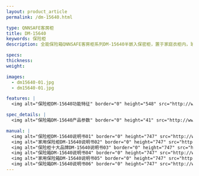 ```yaml
---
layout: product_article
permalink: /dm-15640.html

type: QNNSAFE客房柜
title: DM-15640
keywords: 保险柜
description: 全能保险箱QNNSAFE客房柜系列DM-15640半嵌入保密柜，置于家庭衣柜内，玻璃面板，外观时尚高档，进口马达驱动，自动弹出开启。

specs: 
thickness: 
weight: 

images:
  - dm15640-01.jpg
  - dm15640-01.jpg

features: |
  <img alt="保险柜DM-15640功能特征" border="0" height="548" src="http://www.qnn.com.cn/image-pro/dm15640-gn.jpg" width="530" />

spec_details: |
  <img alt="保险箱DM-15640产品参数" border="0" height="41" src="http://www.qnn.com.cn/image-pro/dm15640-cpcs.jpg" width="538" />

manual: |
  <img alt="保险柜DM-15640说明书01" border="0" height="747" src="http://www.qnn.com.cn/image-pro/dm-sm01.jpg" width="528" />  
  <img alt="家用保险柜DM-15640说明书02" border="0" height="747" src="http://www.qnn.com.cn/image-pro/dm-sm02.jpg" width="528" />  
  <img alt="保险柜十大品牌DM-15640说明书03" border="0" height="747" src="http://www.qnn.com.cn/image-pro/dm-sm03.jpg" width="528" />  
  <img alt="保险箱DM-15640说明书04" border="0" height="747" src="http://www.qnn.com.cn/image-pro/dm-sm04.jpg" width="528" />  
  <img alt="家用保险箱DM-15640说明书05" border="0" height="747" src="http://www.qnn.com.cn/image-pro/dm-sm05.jpg" width="528" />  
  <img alt="保险箱DM-15640说明书06" border="0" height="747" src="http://www.qnn.com.cn/image-pro/dm-sm06.jpg" width="528" />
---
```

